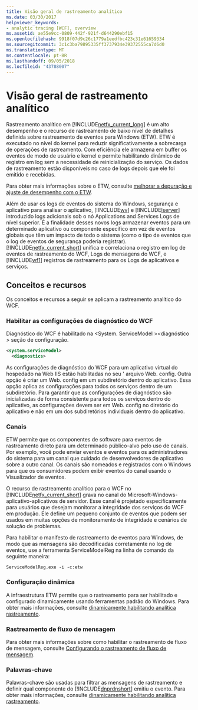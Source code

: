 ```yaml
---
title: Visão geral de rastreamento analítico
ms.date: 03/30/2017
helpviewer_keywords:
- analytic tracing [WCF], overview
ms.assetid: ae55e9cc-0809-442f-921f-d644290ebf15
ms.openlocfilehash: 9918f07d9c26c1779a1eedfbc423c31e61659334
ms.sourcegitcommit: 3c1c3ba79895335ff3737934e39372555ca7d6d0
ms.translationtype: MT
ms.contentlocale: pt-BR
ms.lasthandoff: 09/05/2018
ms.locfileid: "43788007"
---
```

# <a name="analytic-tracing-overview"></a>Visão geral de rastreamento analítico
Rastreamento analítico em [!INCLUDE[netfx_current_long](../../../../../includes/netfx-current-long-md.md)] é um alto desempenho e o recurso de rastreamento de baixo nível de detalhes definida sobre rastreamento de eventos para Windows (ETW). ETW é executado no nível do kernel para reduzir significativamente a sobrecarga de operações de rastreamento. Com eficiência ele armazena em buffer os eventos de modo de usuário e kernel e permite habilitando dinâmico de registro em log sem a necessidade de reinicialização do serviço. Os dados de rastreamento estão disponíveis no caso de logs depois que ele foi emitido e recebidas.  
  
 Para obter mais informações sobre o ETW, consulte [melhorar a depuração e ajuste de desempenho com o ETW](https://go.microsoft.com/fwlink/?LinkId=164781).  
  
 Além de usar os logs de eventos do sistema do Windows, segurança e aplicativo para analisar o aplicativo, [!INCLUDE[wv](../../../../../includes/wv-md.md)] e [!INCLUDE[lserver](../../../../../includes/lserver-md.md)] introduzido logs adicionais sob o nó Applications and Services Logs de nível superior. É a finalidade desses novos logs armazenar eventos para um determinado aplicativo ou componente específico em vez de eventos globais que têm um impacto de todo o sistema (como o tipo de eventos que o log de eventos de segurança poderia registrar). [!INCLUDE[netfx_current_short](../../../../../includes/netfx-current-short-md.md)] unifica e correlaciona o registro em log de eventos de rastreamento do WCF, Logs de mensagens do WCF, e [!INCLUDE[wf1](../../../../../includes/wf1-md.md)] registros de rastreamento para os Logs de aplicativos e serviços.  
  
## <a name="concepts-and-capabilities"></a>Conceitos e recursos  
 Os conceitos e recursos a seguir se aplicam a rastreamento analítico do WCF.  
  
### <a name="enabling-wcf-diagnostics-settings"></a>Habilitar as configurações de diagnóstico do WCF  
 Diagnóstico do WCF é habilitado na \<System. ServiceModel >\<diagnóstico > seção de configuração.  
  
```xml  
<system.serviceModel>  
  <diagnostics>  
```  
  
 As configurações de diagnóstico do WCF para um aplicativo virtual do hospedado na Web IIS estão habilitadas no seu ' arquivo Web. config. Outra opção é criar um Web. config em um subdiretório dentro do aplicativo.  Essa opção aplica as configurações para todos os serviços dentro de um subdiretório.  Para garantir que as configurações de diagnóstico são inicializadas de forma consistente para todos os serviços dentro do aplicativo, as configurações devem ser em Web. config no diretório do aplicativo e não em um dos subdiretórios individuais dentro do aplicativo.  
  
### <a name="channels"></a>Canais  
 ETW permite que os componentes de software para eventos de rastreamento direto para um determinado público-alvo pelo uso de canais. Por exemplo, você pode enviar eventos e eventos para os administradores do sistema para um canal que cuidado de desenvolvedores de aplicativo sobre a outro canal. Os canais são nomeados e registrados com o Windows para que os consumidores podem exibir eventos do canal usando o Visualizador de eventos.  
  
 O recurso de rastreamento analítico para o WCF no [!INCLUDE[netfx_current_short](../../../../../includes/netfx-current-short-md.md)] grava no canal do Microsoft-Windows-aplicativo-aplicativos de servidor. Esse canal é projetado especificamente para usuários que desejam monitorar a integridade dos serviços do WCF em produção. Ele define um pequeno conjunto de eventos que podem ser usados em muitas opções de monitoramento de integridade e cenários de solução de problemas.  
  
 Para habilitar o manifesto de rastreamento de eventos para Windows, de modo que as mensagens são decodificadas corretamente no log de eventos, use a ferramenta ServiceModelReg na linha de comando da seguinte maneira:  
  
 `ServiceModelReg.exe -i -c:etw`  
  
### <a name="dynamic-configuration"></a>Configuração dinâmica  
 A infraestrutura ETW permite que o rastreamento para ser habilitado e configurado dinamicamente usando ferramentas padrão do Windows. Para obter mais informações, consulte [dinamicamente habilitando analítica rastreamento](../../../../../docs/framework/wcf/diagnostics/etw/dynamically-enabling-analytic-tracing.md).  
  
### <a name="message-flow-tracing"></a>Rastreamento de fluxo de mensagem  
 Para obter mais informações sobre como habilitar o rastreamento de fluxo de mensagem, consulte [Configurando o rastreamento de fluxo de mensagem](../../../../../docs/framework/wcf/diagnostics/etw/configuring-message-flow-tracing.md).  
  
### <a name="keywords"></a>Palavras-chave  
 Palavras-chave são usadas para filtrar as mensagens de rastreamento e definir qual componente do [!INCLUDE[dnprdnshort](../../../../../includes/dnprdnshort-md.md)] emitiu o evento. Para obter mais informações, consulte [dinamicamente habilitando analítica rastreamento](../../../../../docs/framework/wcf/diagnostics/etw/dynamically-enabling-analytic-tracing.md).
